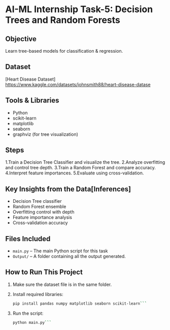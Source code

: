 # AI-ML Internship Task-5: Decision Trees and Random Forests

## Objective
Learn tree-based models for classification & regression.

## Dataset
[Heart Disease Dataset]
https://www.kaggle.com/datasets/johnsmith88/heart-disease-datase

## Tools & Libraries
- Python
- scikit-learn
- matplotlib
- seaborn
- graphviz (for tree visualization)

## Steps
1.Train a Decision Tree Classifier and visualize the tree.
2.Analyze overfitting and control tree depth.
3.Train a Random Forest and compare accuracy.
4.Interpret feature importances.
5.Evaluate using cross-validation.

## Key Insights from the Data[Inferences]
- Decision Tree classifier
- Random Forest ensemble
- Overfitting control with depth
- Feature importance analysis
- Cross-validation accuracy

## Files Included
- `main.py` – The main Python script for this task
- `Output/` – A folder containing all the output generated.


## How to Run This Project
1.  Make sure the  dataset file is in the same folder.

2. Install required libraries:
   ```bash
   pip install pandas numpy matplotlib seaborn scikit-learn```
3. Run the script:

   ```bash
   python main.py```
